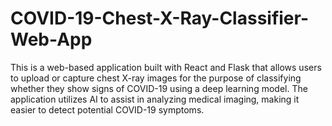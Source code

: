 # COVID-19-Chest-X-Ray-Classifier-Web-App
This is a web-based application built with React and Flask that allows users to upload or capture chest X-ray images for the purpose of classifying whether they show signs of COVID-19 using a deep learning model. The application utilizes AI to assist in analyzing medical imaging, making it easier to detect potential COVID-19 symptoms.
